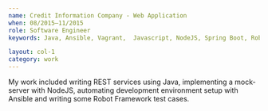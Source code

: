 ```yaml
---
name: Credit Information Company - Web Application
when: 08/2015–11/2015
role: Software Engineer
keywords: Java, Ansible, Vagrant,  Javascript, NodeJS, Spring Boot, RobotFramework

layout: col-1
category: work
---
```


My work included writing REST services using Java, implementing a mock­server with NodeJS, automating development environment setup with Ansible and writing some Robot Framework test cases.
